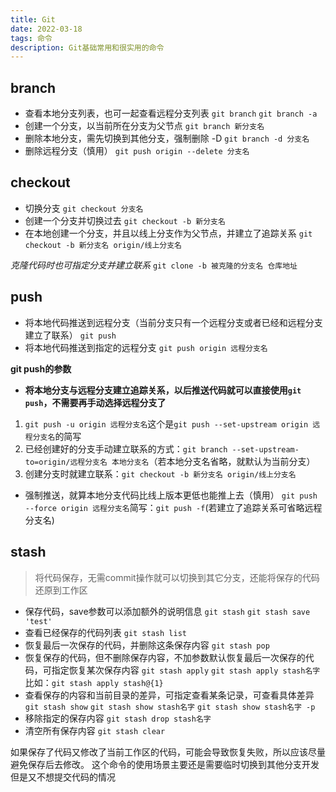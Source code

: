 ```yaml
---
title: Git
date: 2022-03-18
tags: 命令
description: Git基础常用和很实用的命令
---
```


## branch
* 查看本地分支列表，也可一起查看远程分支列表
`git branch`
`git branch -a`
* 创建一个分支，以当前所在分支为父节点
`git branch 新分支名`
* 删除本地分支，需先切换到其他分支，强制删除 -D
`git branch -d 分支名`
* 删除远程分支（慎用）
`git push origin --delete 分支名`

## checkout
* 切换分支
`git checkout 分支名`
* 创建一个分支并切换过去
`git checkout -b 新分支名`
* 在本地创建一个分支，并且以线上分支作为父节点，并建立了追踪关系
`git checkout -b 新分支名 origin/线上分支名`

*克隆代码时也可指定分支并建立联系*
`git clone -b 被克隆的分支名 仓库地址`

## push
* 将本地代码推送到远程分支（当前分支只有一个远程分支或者已经和远程分支建立了联系）
`git push`
* 将本地代码推送到指定的远程分支
`git push origin 远程分支名`

**git push的参数**

* **将本地分支与远程分支建立追踪关系，以后推送代码就可以直接使用`git push`，不需要再手动选择远程分支了**
1. `git push -u origin 远程分支名`这个是`git push --set-upstream origin 远程分支名`的简写
2. 已经创建好的分支手动建立联系的方式：`git branch --set-upstream-to=origin/远程分支名 本地分支名`（若本地分支名省略，就默认为当前分支）
3. 创建分支时就建立联系：`git checkout -b 新分支名 origin/线上分支名`

* 强制推送，就算本地分支代码比线上版本更低也能推上去（慎用）
`git push --force origin 远程分支名`简写：`git push -f`(若建立了追踪关系可省略远程分支名)

## stash
> 将代码保存，无需commit操作就可以切换到其它分支，还能将保存的代码还原到工作区

* 保存代码，save参数可以添加额外的说明信息
`git stash`
`git stash save 'test'`
* 查看已经保存的代码列表
`git stash list`
* 恢复最后一次保存的代码，并删除这条保存内容
`git stash pop`
* 恢复保存的代码，但不删除保存内容，不加参数默认恢复最后一次保存的代码，可指定恢复某次保存内容
`git stash apply`
`git stash apply stash名字`比如：`git stash apply stash@{1}`
* 查看保存的内容和当前目录的差异，可指定查看某条记录，可查看具体差异
`git stash show`
`git stash show stash名字`
`git stash show stash名字 -p`
* 移除指定的保存内容
`git stash drop stash名字`
* 清空所有保存内容
`git stash clear`

如果保存了代码又修改了当前工作区的代码，可能会导致恢复失败，所以应该尽量避免保存后去修改。
这个命令的使用场景主要还是需要临时切换到其他分支开发但是又不想提交代码的情况

